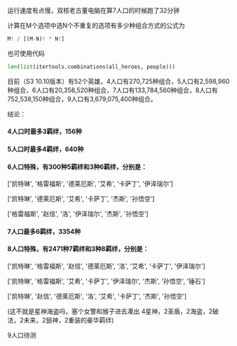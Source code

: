 运行速度有点慢，双核老古董电脑在算7人口的时候跑了32分钟

计算在M个选项中选N个不重复的选项有多少种组合方式的公式为

```python
M! / [(M-N)! * N!]
```

也可使用代码

```python
len(list(itertools.combinations(all_heroes, people)))
```

目前（S3 10.10版本）有52个英雄，4人口有270,725种组合，5人口有2,598,960种组合，6人口有20,358,520种组合，7人口有133,784,560种组合，8人口有752,538,150种组合，9人口有3,679,075,400种组合。

结论：

#### 4人口时最多3羁绊，156种

#### 5人口时最多4羁绊，640种

#### 6人口特殊，有300种5羁绊和3种6羁绊，分别是：

['凯特琳', '格雷福斯', '德莱厄斯', '艾希', '卡萨丁', '伊泽瑞尔']

['凯特琳', '德莱厄斯', '艾希', '卡萨丁', '杰斯', '孙悟空']

['格雷福斯', '赵信', '洛', '伊泽瑞尔', '杰斯', '孙悟空']

#### 7人口最多6羁绊，3354种

#### 8人口特殊，有2471种7羁绊和3种8羁绊，分别是：
['凯特琳', '格雷福斯', '赵信', '德莱厄斯', '洛', '艾希', '卡萨丁', '伊泽瑞尔']

['凯特琳', '格雷福斯', '艾希', '卡萨丁', '伊泽瑞尔', '杰斯', '孙悟空', '锤石']

['凯特琳', '赵信', '德莱厄斯', '洛', '艾希', '卡萨丁', '杰斯', '孙悟空']

(这不就是星神海盗吗，塞个女警和猴子进去凑出 4星神，2圣盾，2海盗，2破法，2未来，2狙神，2重装的豪华羁绊)

9人口待测